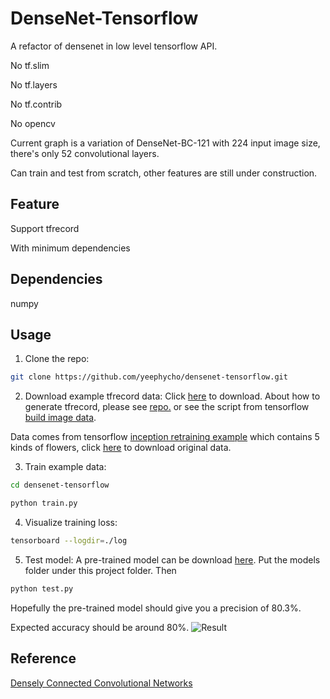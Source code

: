 # DenseNet-Tensorflow
A refactor of densenet in low level tensorflow API.

No tf.slim

No tf.layers

No tf.contrib

No opencv

Current graph is a variation of DenseNet-BC-121 with 224 input image size, there's only 52 convolutional layers.

Can train and test from scratch, other features are still under construction.

## Feature
Support tfrecord

With minimum dependencies


## Dependencies
numpy

## Usage
1. Clone the repo:
```bash
git clone https://github.com/yeephycho/densenet-tensorflow.git
```

2. Download example tfrecord data:
Click [here](https://drive.google.com/drive/folders/0BwTYOWiLy2btX2RiZHlDYVdiWVE?usp=sharing) to download.
About how to generate tfrecord, please see [repo.](https://github.com/yeephycho/tensorflow_input_image_by_tfrecord) or see the script from tensorflow [build image data](https://github.com/tensorflow/models/blob/master/inception/inception/data/build_image_data.py).

Data comes from tensorflow [inception retraining example](https://github.com/tensorflow/models/tree/master/inception) which contains 5 kinds of flowers, click [here](http://download.tensorflow.org/models/image/imagenet/inception-v3-2016-03-01.tar.gz) to download original data.

3. Train example data:
```bash
cd densenet-tensorflow
```
```python
python train.py
```

4. Visualize training loss:
```bash
tensorboard --logdir=./log
```

5. Test model:
A pre-trained model can be download [here](https://drive.google.com/drive/folders/0BwTYOWiLy2btUmRoT0RvWWJyOWM?usp=sharing). Put the models folder under this project folder. Then
```python
python test.py
```
Hopefully the pre-trained model should give you a precision of 80.3%.

Expected accuracy should be around 80%.
![Result](https://github.com/yeephycho/densenet-tensorflow/blob/master/res/test_result.png?raw=true "Show result")


## Reference
[Densely Connected Convolutional Networks](https://arxiv.org/abs/1608.06993)

